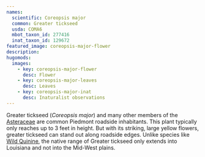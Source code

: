 ```yaml
---
names: 
  scientific: Coreopsis major
  common: Greater tickseed
  usda: COMA6
  mbot_taxon_id: 277416
  inat_taxon_id: 129672
featured_image: coreopsis-major-flower
description:
hugomods:
  images:
    - key: coreopsis-major-flower
      desc: Flower
    - key: coreopsis-major-leaves
      desc: Leaves
    - key: coreopsis-major-inat
      desc: Inaturalist observations
---
```


Greater tickseed (*Coreopsis major*) and many other members of the [Asteraceae](https://en.wikipedia.org/wiki/Asteraceae) are common Piedmont roadside inhabitants. This plant typically only reaches up to 3 feet in height. But with its striking, large yellow flowers, greater tickseed can stand out along roadside edges. Unlike species like [Wild Quinine](parthenium_integrifolium), the native range of Greater tickseed only extends into Louisiana and not into the Mid-West plains.
